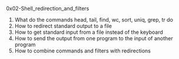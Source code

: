 0x02-Shell_redirection_and_filters

1. What do the commands head, tail, find, wc, sort, uniq, grep, tr do
2. How to redirect standard output to a file
3. How to get standard input from a file instead of the keyboard
4. How to send the output from one program to the input of another program
5. How to combine commands and filters with redirections
